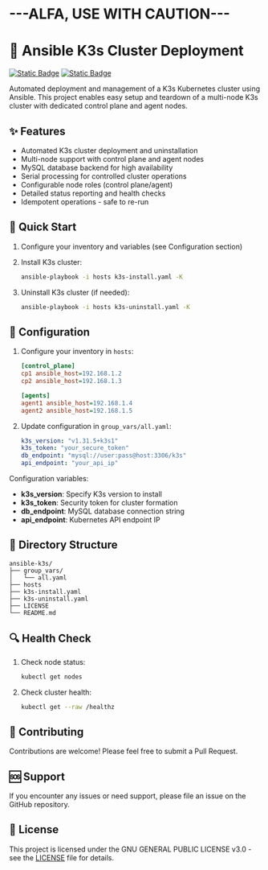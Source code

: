 # ---ALFA, USE WITH CAUTION---

# 💾 Ansible K3s Cluster Deployment
[![Static Badge](https://img.shields.io/badge/Ansible-Automation-white?style=flat&logo=ansible&logoColor=white&logoSize=auto&labelColor=black)](https://docs.ansible.com/)
[![Static Badge](https://img.shields.io/badge/K3s-Kubernetes-white?style=flat&logo=k3s&logoColor=white&logoSize=auto&labelColor=black)](https://k3s.io/)

Automated deployment and management of a K3s Kubernetes cluster using Ansible. This project enables easy setup and teardown of a multi-node K3s cluster with dedicated control plane and agent nodes.

## ✨ Features

- Automated K3s cluster deployment and uninstallation
- Multi-node support with control plane and agent nodes
- MySQL database backend for high availability
- Serial processing for controlled cluster operations
- Configurable node roles (control plane/agent)
- Detailed status reporting and health checks
- Idempotent operations - safe to re-run

## 🚀 Quick Start

1. Configure your inventory and variables (see Configuration section)

2. Install K3s cluster:
   ```bash
   ansible-playbook -i hosts k3s-install.yaml -K
   ```
3. Uninstall K3s cluster (if needed):
   ```bash
   ansible-playbook -i hosts k3s-uninstall.yaml -K
   ```

## 🔧 Configuration

1. Configure your inventory in `hosts`:
   ```ini
   [control_plane]
   cp1 ansible_host=192.168.1.2
   cp2 ansible_host=192.168.1.3

   [agents]
   agent1 ansible_host=192.168.1.4
   agent2 ansible_host=192.168.1.5
   ```

2. Update configuration in `group_vars/all.yaml`:
   ```yaml
   k3s_version: "v1.31.5+k3s1"
   k3s_token: "your_secure_token"
   db_endpoint: "mysql://user:pass@host:3306/k3s"
   api_endpoint: "your_api_ip"
   ```

Configuration variables:
- **k3s_version**: Specify K3s version to install
- **k3s_token**: Security token for cluster formation
- **db_endpoint**: MySQL database connection string
- **api_endpoint**: Kubernetes API endpoint IP

## 📝 Directory Structure

```
ansible-k3s/
├── group_vars/
│   └── all.yaml
├── hosts
├── k3s-install.yaml
├── k3s-uninstall.yaml
├── LICENSE
└── README.md
```

## 🔍 Health Check

1. Check node status:
   ```bash
   kubectl get nodes
   ```

2. Check cluster health:
   ```bash
   kubectl get --raw /healthz
   ```

## 🤝 Contributing

Contributions are welcome! Please feel free to submit a Pull Request.

## 🆘 Support

If you encounter any issues or need support, please file an issue on the GitHub repository.

## 📄 License

This project is licensed under the GNU GENERAL PUBLIC LICENSE v3.0 - see the [LICENSE](LICENSE) file for details.
